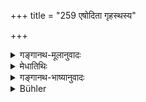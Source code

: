 +++
title = "259 एषोदिता गृहस्थस्य"

+++

<details><summary>गङ्गानथ-मूलानुवादः</summary>

Thus has been described the eternal course of life of the Brāhmaṇa-Householder, as also the series of observances for the Accomplished Student, which is conducive to the increase of the quality of goodness, and is praiseworthy.—(259)
</details>

<details><summary>मेधातिथिः</summary>

अध्यायार्थोपसंहारः । **एषा वृत्तिर् विप्रस्य** **गृहस्थस्य्**ओक्ता । **शाश्वती** नित्या । अनित्या त्व् आपदि या वक्ष्यते । **विप्र**ग्रहणाद् ब्राह्मणस्यैव **स्नातकव्रतानां कल्पो** विधिः । **सत्वं** नामात्मगुणस् तस्य **वृद्धिकरः** । **शुभः** प्रशस्तः । प्रशंसैषा ॥ ४.२५९ ॥
</details>

<details><summary>गङ्गानथ-भाष्यानुवादः</summary>

This sums up the contents of the whole Discourse:—

“*Thus has been described the eternal course of life of the Householder*,”—the ‘non-eternal’ one being that which shall be described in connection with abnormal times.

The addition of the term, ‘*Brāhmaṇa*,’ indicates that the observances laid down are for the Brāhmaṇa Accomplished Student.

‘*Goodness*’—is a quality of the soul; and it is conducive to the increase of this quality.

‘*Praiseworthy*’—excellent. All this is mere praise.—(259)
</details>

<details><summary>Bühler</summary>

259	Thus have been declared the means by which a Brahmana householder must always subsist, and the summary of the ordinances for a Snataka, which cause an increase of holiness and are praiseworthy.
</details>
